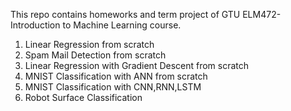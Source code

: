 This repo contains homeworks and term project of GTU ELM472-Introduction to Machine Learning course.

1. Linear Regression from scratch
2. Spam Mail Detection from scratch
3. Linear Regression with Gradient Descent from scratch
4. MNIST Classification with ANN from scratch
5. MNIST Classification with CNN,RNN,LSTM
6. Robot Surface Classification
